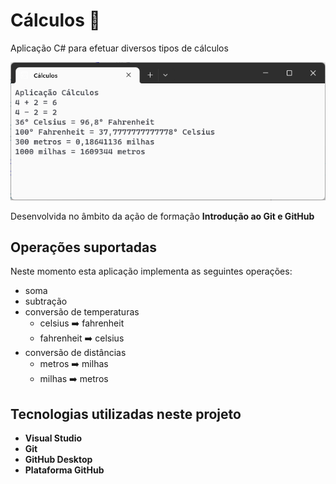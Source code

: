 # Cálculos :1234:
 
 Aplicação C# para efetuar diversos tipos de cálculos
 
 ![Aplicação Cálculos](aplicacao-calculos.png)
 
 Desenvolvida no âmbito da ação de formação **Introdução ao Git e GitHub**
 
 ## Operações suportadas
 
 Neste momento esta aplicação implementa as seguintes operações:
 
 - soma
 - subtração
 - conversão de temperaturas
	- celsius :arrow_right: fahrenheit
	- fahrenheit :arrow_right: celsius
 - conversão de distâncias
	- metros :arrow_right: milhas
	- milhas :arrow_right: metros
	
 ## Tecnologias utilizadas neste projeto
 
 - **Visual Studio**
 - **Git**
 - **GitHub Desktop**
 - **Plataforma GitHub**